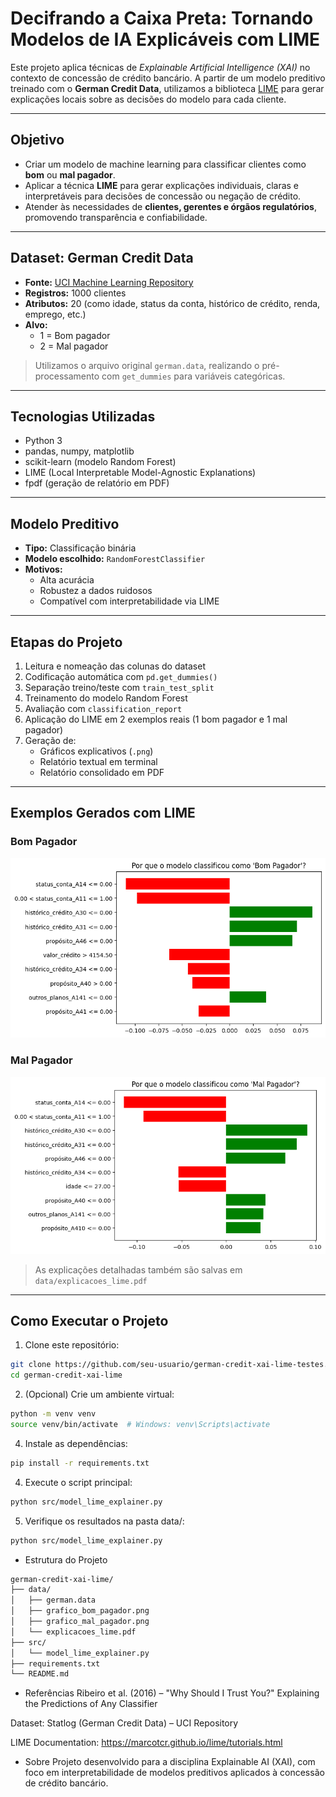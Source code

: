 # Decifrando a Caixa Preta: Tornando Modelos de IA Explicáveis com LIME

Este projeto aplica técnicas de *Explainable Artificial Intelligence (XAI)* no contexto de concessão de crédito bancário. A partir de um modelo preditivo treinado com o **German Credit Data**, utilizamos a biblioteca [LIME](https://github.com/marcotcr/lime) para gerar explicações locais sobre as decisões do modelo para cada cliente.

---

## Objetivo

- Criar um modelo de machine learning para classificar clientes como **bom** ou **mal pagador**.
- Aplicar a técnica **LIME** para gerar explicações individuais, claras e interpretáveis para decisões de concessão ou negação de crédito.
- Atender às necessidades de **clientes, gerentes e órgãos regulatórios**, promovendo transparência e confiabilidade.

---

## Dataset: German Credit Data

- **Fonte:** [UCI Machine Learning Repository](https://archive.ics.uci.edu/ml/datasets/statlog+(german+credit+data))
- **Registros:** 1000 clientes
- **Atributos:** 20 (como idade, status da conta, histórico de crédito, renda, emprego, etc.)
- **Alvo:**  
  - 1 = Bom pagador  
  - 2 = Mal pagador

> Utilizamos o arquivo original `german.data`, realizando o pré-processamento com `get_dummies` para variáveis categóricas.

---

## Tecnologias Utilizadas

- Python 3
- pandas, numpy, matplotlib
- scikit-learn (modelo Random Forest)
- LIME (Local Interpretable Model-Agnostic Explanations)
- fpdf (geração de relatório em PDF)

---

## Modelo Preditivo

- **Tipo:** Classificação binária
- **Modelo escolhido:** `RandomForestClassifier`
- **Motivos:**
  - Alta acurácia
  - Robustez a dados ruidosos
  - Compatível com interpretabilidade via LIME

---

## Etapas do Projeto

1. Leitura e nomeação das colunas do dataset
2. Codificação automática com `pd.get_dummies()`
3. Separação treino/teste com `train_test_split`
4. Treinamento do modelo Random Forest
5. Avaliação com `classification_report`
6. Aplicação do LIME em 2 exemplos reais (1 bom pagador e 1 mal pagador)
7. Geração de:
   - Gráficos explicativos (`.png`)
   - Relatório textual em terminal
   - Relatório consolidado em PDF

---

## Exemplos Gerados com LIME

### Bom Pagador

![Gráfico Bom Pagador](data/grafico_bom_pagador.png)

### Mal Pagador

![Gráfico Mal Pagador](data/grafico_mal_pagador.png)

> As explicações detalhadas também são salvas em `data/explicacoes_lime.pdf`

---

## Como Executar o Projeto

1. Clone este repositório:
```bash
git clone https://github.com/seu-usuario/german-credit-xai-lime-testes.git
cd german-credit-xai-lime
```

2. (Opcional) Crie um ambiente virtual:
```bash
python -m venv venv
source venv/bin/activate  # Windows: venv\Scripts\activate
```
4. Instale as dependências:
```bash
pip install -r requirements.txt
```

4. Execute o script principal:
```bash
python src/model_lime_explainer.py
```

5. Verifique os resultados na pasta data/:
```bash
python src/model_lime_explainer.py
```

- Estrutura do Projeto
```bash
german-credit-xai-lime/
├── data/
│   ├── german.data
│   ├── grafico_bom_pagador.png
│   ├── grafico_mal_pagador.png
│   └── explicacoes_lime.pdf
├── src/
│   └── model_lime_explainer.py
├── requirements.txt
└── README.md

```
- Referências
Ribeiro et al. (2016) – "Why Should I Trust You?" Explaining the Predictions of Any Classifier

Dataset: Statlog (German Credit Data) – UCI Repository

LIME Documentation: https://marcotcr.github.io/lime/tutorials.html

- Sobre
Projeto desenvolvido para a disciplina Explainable AI (XAI), com foco em interpretabilidade de modelos preditivos aplicados à concessão de crédito bancário.
   
